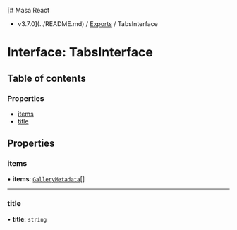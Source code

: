 [# Masa React
 - v3.7.0](../README.md) / [Exports](../modules.md) / TabsInterface

# Interface: TabsInterface

## Table of contents

### Properties

- [items](TabsInterface.md#items)
- [title](TabsInterface.md#title)

## Properties

### items

• **items**: [`GalleryMetadata`](GalleryMetadata.md)[]

___

### title

• **title**: `string`

